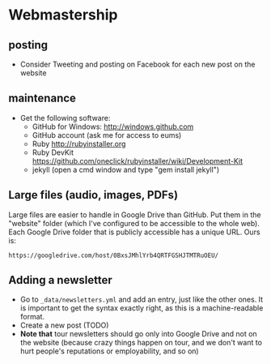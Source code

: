 Webmastership
=============

## posting

* Consider Tweeting and posting on Facebook for each new post on the website

## maintenance

* Get the following software:
    * GitHub for Windows: http://windows.github.com
    * GitHub account (ask me for access to eums)
    * Ruby http://rubyinstaller.org
    * Ruby DevKit https://github.com/oneclick/rubyinstaller/wiki/Development-Kit
    * jekyll (open a cmd window and type "gem install jekyll")

## Large files (audio, images, PDFs)

Large files are easier to handle in Google Drive than GitHub. Put them in the
"website" folder (which I've configured to be accessible to the whole web).
Each Google Drive folder that is publicly accessible has a unique URL. Ours is:

    https://googledrive.com/host/0BxsJMhlYrb4QRTFGSHJTMTRuOEU/

## Adding a newsletter

* Go to `_data/newsletters.yml` and add an entry, just like the other ones. It
  is important to get the syntax exactly right, as this is a machine-readable
  format.
* Create a new post (TODO)
* **Note that** tour newsletters should go only into Google Drive and not on the
  website (because crazy things happen on tour, and we don't want to hurt
  people's reputations or employability, and so on)
